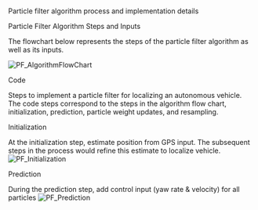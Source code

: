 #

[//]: # (Image References)

[image1]: ./Writeup_IV/PF_AlgorithmFlowChart.png "PF_AlgorithmFlowChart"
[image2]: ./Writeup_IV/PF_Initialization.png "PF_Initialization"
[image3]: ./Writeup_IV/PF_Prediction.png "PF_Prediction"

#
Particle filter algorithm process and implementation details

Particle Filter Algorithm Steps and Inputs

The flowchart below represents the steps of the particle filter algorithm as well as its inputs.

![][image1]

Code

Steps to implement a particle filter for localizing an autonomous vehicle. The code steps correspond to the steps in the algorithm flow chart, initialization, prediction, particle weight updates, and resampling.

Initialization

At the initialization step, estimate position from GPS input. The subsequent steps in the process would refine this estimate to localize vehicle.
![][image2]

Prediction

During the prediction step, add control input (yaw rate & velocity) for all particles
![][image3]
